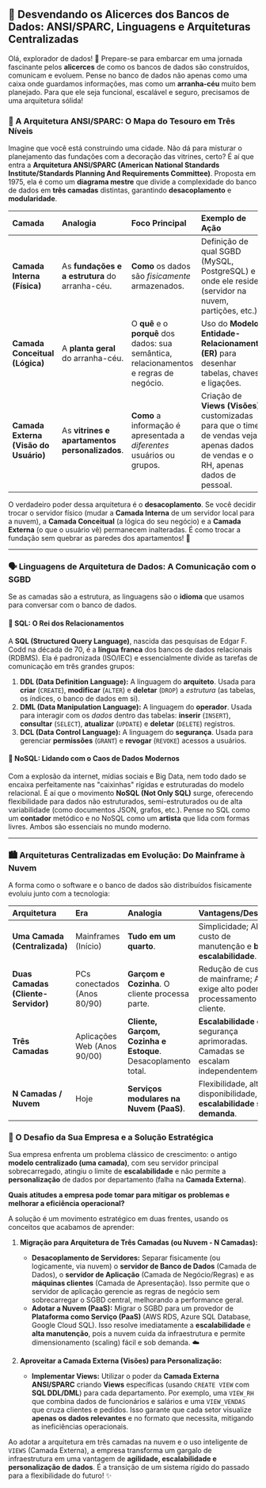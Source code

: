 
## 💾 Desvendando os Alicerces dos Bancos de Dados: ANSI/SPARC, Linguagens e Arquiteturas Centralizadas

Olá, explorador de dados! 🚀 Prepare-se para embarcar em uma jornada fascinante pelos **alicerces** de como os bancos de dados são construídos, comunicam e evoluem. Pense no banco de dados não apenas como uma caixa onde guardamos informações, mas como um **arranha-céu** muito bem planejado. Para que ele seja funcional, escalável e seguro, precisamos de uma arquitetura sólida!

### 🏰 A Arquitetura ANSI/SPARC: O Mapa do Tesouro em Três Níveis

Imagine que você está construindo uma cidade. Não dá para misturar o planejamento das fundações com a decoração das vitrines, certo? É aí que entra a **Arquitetura ANSI/SPARC (American National Standards Institute/Standards Planning And Requirements Committee)**. Proposta em 1975, ela é como um **diagrama mestre** que divide a complexidade do banco de dados em **três camadas** distintas, garantindo **desacoplamento** e **modularidade**.

| Camada | Analogia | Foco Principal | Exemplo de Ação |
| :--- | :--- | :--- | :--- |
| **Camada Interna (Física)** | As **fundações e a estrutura** do arranha-céu. | **Como** os dados são *fisicamente* armazenados. | Definição de qual SGBD (MySQL, PostgreSQL) e onde ele reside (servidor na nuvem, partições, etc.). |
| **Camada Conceitual (Lógica)** | A **planta geral** do arranha-céu. | O **quê** e o **porquê** dos dados: sua semântica, relacionamentos e regras de negócio. | Uso do **Modelo Entidade-Relacionamento (ER)** para desenhar tabelas, chaves e ligações. |
| **Camada Externa (Visão do Usuário)** | As **vitrines e apartamentos personalizados**. | **Como** a informação é apresentada a *diferentes* usuários ou grupos. | Criação de **Views (Visões)** customizadas para que o time de vendas veja apenas dados de vendas e o RH, apenas dados de pessoal. |

O verdadeiro poder dessa arquitetura é o **desacoplamento**. Se você decidir trocar o servidor físico (mudar a **Camada Interna** de um servidor local para a nuvem), a **Camada Conceitual** (a lógica do seu negócio) e a **Camada Externa** (o que o usuário vê) permanecem inalteradas. É como trocar a fundação sem quebrar as paredes dos apartamentos! 🤯

---

### 🗣️ Linguagens de Arquitetura de Dados: A Comunicação com o SGBD

Se as camadas são a estrutura, as linguagens são o **idioma** que usamos para conversar com o banco de dados.

#### 👑 SQL: O Rei dos Relacionamentos

A **SQL (Structured Query Language)**, nascida das pesquisas de Edgar F. Codd na década de 70, é a **língua franca** dos bancos de dados relacionais (RDBMS). Ela é padronizada (ISO/IEC) e essencialmente divide as tarefas de comunicação em três grandes grupos:

1.  **DDL (Data Definition Language):** A linguagem do **arquiteto**. Usada para **criar** (`CREATE`), **modificar** (`ALTER`) e **deletar** (`DROP`) a *estrutura* (as tabelas, os índices, o banco de dados em si).
2.  **DML (Data Manipulation Language):** A linguagem do **operador**. Usada para interagir com os *dados* dentro das tabelas: **inserir** (`INSERT`), **consultar** (`SELECT`), **atualizar** (`UPDATE`) e **deletar** (`DELETE`) registros.
3.  **DCL (Data Control Language):** A linguagem do **segurança**. Usada para gerenciar **permissões** (`GRANT`) e **revogar** (`REVOKE`) acessos a usuários.

#### 🌊 NoSQL: Lidando com o Caos de Dados Modernos

Com a explosão da internet, mídias sociais e Big Data, nem todo dado se encaixa perfeitamente nas "caixinhas" rígidas e estruturadas do modelo relacional. É aí que o movimento **NoSQL (Not Only SQL)** surge, oferecendo flexibilidade para dados não estruturados, semi-estruturados ou de alta variabilidade (como documentos JSON, grafos, etc.). Pense no SQL como um **contador** metódico e no NoSQL como um **artista** que lida com formas livres. Ambos são essenciais no mundo moderno.

---

### 🏙️ Arquiteturas Centralizadas em Evolução: Do Mainframe à Nuvem

A forma como o software e o banco de dados são distribuídos fisicamente evoluiu junto com a tecnologia:

| Arquitetura | Era | Analogia | Vantagens/Desafios |
| :--- | :--- | :--- | :--- |
| **Uma Camada (Centralizada)** | Mainframes (Início) | **Tudo em um quarto**. | Simplicidade; Alto custo de manutenção e **baixa escalabilidade**. |
| **Duas Camadas (Cliente-Servidor)** | PCs conectados (Anos 80/90) | **Garçom e Cozinha**. O cliente processa parte. | Redução de custos de mainframe; Ainda exige alto poder de processamento do cliente. |
| **Três Camadas** | Aplicações Web (Anos 90/00) | **Cliente, Garçom, Cozinha e Estoque**. Desacoplamento total. | **Escalabilidade** e segurança aprimoradas. Camadas se escalam independentemente. |
| **N Camadas / Nuvem** | Hoje | **Serviços modulares na Nuvem (PaaS)**. | Flexibilidade, alta disponibilidade, **escalabilidade sob demanda**. |

### 🚨 O Desafio da Sua Empresa e a Solução Estratégica

Sua empresa enfrenta um problema clássico de crescimento: o antigo **modelo centralizado (uma camada)**, com seu servidor principal sobrecarregado, atingiu o limite de **escalabilidade** e não permite a **personalização** de dados por departamento (falha na **Camada Externa**).

**Quais atitudes a empresa pode tomar para mitigar os problemas e melhorar a eficiência operacional?**

A solução é um movimento estratégico em duas frentes, usando os conceitos que acabamos de aprender:

1.  **Migração para Arquitetura de Três Camadas (ou Nuvem - N Camadas):**
    * **Desacoplamento de Servidores:** Separar fisicamente (ou logicamente, via nuvem) o **servidor de Banco de Dados** (Camada de Dados), o **servidor de Aplicação** (Camada de Negócio/Regras) e as **máquinas clientes** (Camada de Apresentação). Isso permite que o servidor de aplicação gerencie as regras de negócio sem sobrecarregar o SGBD central, melhorando a performance geral.
    * **Adotar a Nuvem (PaaS):** Migrar o SGBD para um provedor de **Plataforma como Serviço (PaaS)** (AWS RDS, Azure SQL Database, Google Cloud SQL). Isso resolve imediatamente a **escalabilidade** e **alta manutenção**, pois a nuvem cuida da infraestrutura e permite dimensionamento (scaling) fácil e sob demanda. ☁️

2.  **Aproveitar a Camada Externa (Visões) para Personalização:**
    * **Implementar Views:** Utilizar o poder da **Camada Externa ANSI/SPARC** criando **Views** específicas (usando `CREATE VIEW` com **SQL DDL/DML**) para cada departamento. Por exemplo, uma `VIEW_RH` que combina dados de funcionários e salários e uma `VIEW_VENDAS` que cruza clientes e pedidos. Isso garante que cada setor visualize **apenas os dados relevantes** e no formato que necessita, mitigando as ineficiências operacionais.

Ao adotar a arquitetura em três camadas na nuvem e o uso inteligente de `VIEWS` (Camada Externa), a empresa transforma um gargalo de infraestrutura em uma vantagem de **agilidade, escalabilidade e personalização de dados**. É a transição de um sistema rígido do passado para a flexibilidade do futuro! ✨

